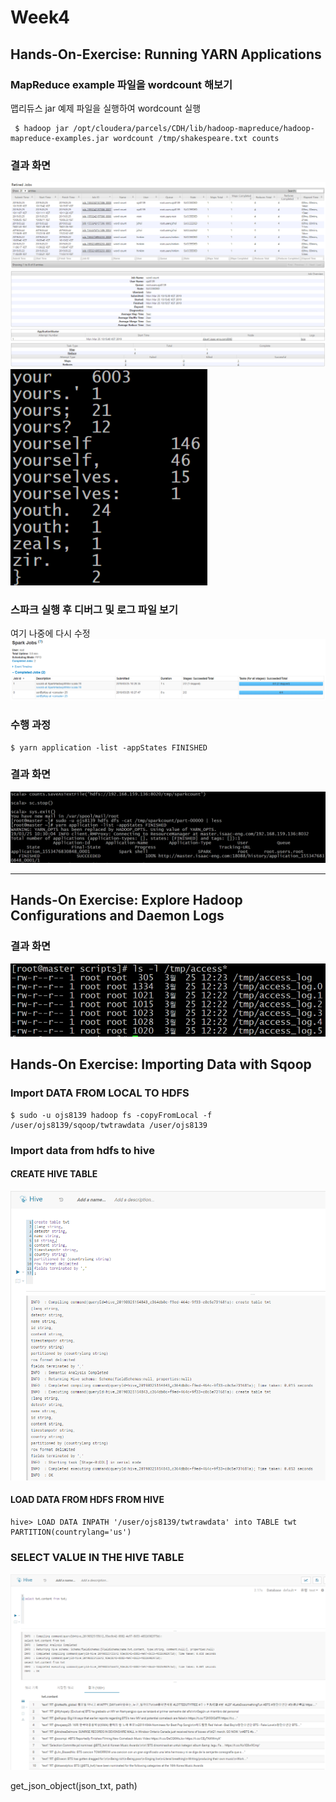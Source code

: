 # Week4

## Hands-On-Exercise: Running YARN Applications
### MapReduce example 파일을 wordcount 해보기
맵리듀스 jar 예제 파일을 실행하여 wordcount 실행
```
 $ hadoop jar /opt/cloudera/parcels/CDH/lib/hadoop-mapreduce/hadoop-mapreduce-examples.jar wordcount /tmp/shakespeare.txt counts 
```
### 결과 화면
![](2019-03-25-10-47-32.png)
![](2019-03-25-11-14-29.png)
![](2019-03-25-11-16-43.png)

### 스파크 실행 후 디버그 및 로그 파일 보기
여기 나중에 다시 수정
![](2019-03-25-13-59-09.png)
### 수행 과정
```
$ yarn application -list -appStates FINISHED 
```
### 결과 화면
![](2019-03-25-11-18-28.png)

---
## Hands-On Exercise: Explore Hadoop Configurations and Daemon Logs
### 결과 화면
![](2019-03-25-12-23-32.png)

## Hands-On Exercise: Importing Data with Sqoop
### Import DATA FROM LOCAL TO HDFS
```
$ sudo -u ojs8139 hadoop fs -copyFromLocal -f /user/ojs8139/sqoop/twtrawdata /user/ojs8139
```
### Import data from hdfs to hive
#### CREATE HIVE TABLE
![](2019-03-25-15-50-29.png)

#### LOAD DATA FROM HDFS FROM HIVE
```
hive> LOAD DATA INPATH '/user/ojs8139/twtrawdata' into TABLE twt PARTITION(countrylang='us')
```

### SELECT VALUE IN THE HIVE TABLE
![](2019-03-25-15-56-47.png)

get_json_object(json_txt, path) 